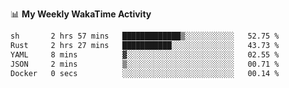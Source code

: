 <!--
**stamp711/stamp711** is a ✨ _special_ ✨ repository because its `README.md` (this file) appears on your GitHub profile.

Here are some ideas to get you started:

- 🔭 I’m currently working on ...
- 🌱 I’m currently learning ...
- 👯 I’m looking to collaborate on ...
- 🤔 I’m looking for help with ...
- 💬 Ask me about ...
- 📫 How to reach me: ...
- 😄 Pronouns: ...
- ⚡ Fun fact: ...
-->

📊 **My Weekly WakaTime Activity**

<!--START_SECTION:waka-->

```txt
sh       2 hrs 57 mins   █████████████▒░░░░░░░░░░░   52.75 %
Rust     2 hrs 27 mins   ███████████░░░░░░░░░░░░░░   43.73 %
YAML     8 mins          ▓░░░░░░░░░░░░░░░░░░░░░░░░   02.55 %
JSON     2 mins          ▒░░░░░░░░░░░░░░░░░░░░░░░░   00.71 %
Docker   0 secs          ░░░░░░░░░░░░░░░░░░░░░░░░░   00.14 %
```

<!--END_SECTION:waka-->
